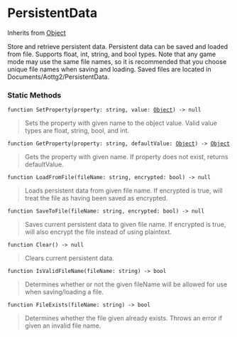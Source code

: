 # PersistentData
Inherits from [Object](../objects/Object.md)

Store and retrieve persistent data. Persistent data can be saved and loaded from file. Supports float, int, string, and bool types.
Note that any game mode may use the same file names, so it is recommended that you choose unique file names when saving and loading.
Saved files are located in Documents/Aottg2/PersistentData.

### Static Methods
<pre class="language-typescript"><code class="lang-typescript">function SetProperty(property: string, value: <a data-footnote-ref href="#user-content-fn-38">Object</a>) -> null</code></pre>
> Sets the property with given name to the object value. Valid value types are float, string, bool, and int.
> 
<pre class="language-typescript"><code class="lang-typescript">function GetProperty(property: string, defaultValue: <a data-footnote-ref href="#user-content-fn-38">Object</a>) -> <a data-footnote-ref href="#user-content-fn-38">Object</a></code></pre>
> Gets the property with given name. If property does not exist, returns defaultValue.
> 
<pre class="language-typescript"><code class="lang-typescript">function LoadFromFile(fileName: string, encrypted: bool) -> null</code></pre>
> Loads persistent data from given file name. If encrypted is true, will treat the file as having been saved as encrypted.
> 
<pre class="language-typescript"><code class="lang-typescript">function SaveToFile(fileName: string, encrypted: bool) -> null</code></pre>
> Saves current persistent data to given file name. If encrypted is true, will also encrypt the file instead of using plaintext.
> 
<pre class="language-typescript"><code class="lang-typescript">function Clear() -> null</code></pre>
> Clears current persistent data.
> 
<pre class="language-typescript"><code class="lang-typescript">function IsValidFileName(fileName: string) -> bool</code></pre>
> Determines whether or not the given fileName will be allowed for use when saving/loading a file.
> 
<pre class="language-typescript"><code class="lang-typescript">function FileExists(fileName: string) -> bool</code></pre>
> Determines whether the file given already exists. Throws an error if given an invalid file name.
> 

[^0]: [Camera](../static/Camera.md)
[^1]: [Character](../objects/Character.md)
[^2]: [Collider](../objects/Collider.md)
[^3]: [Collision](../objects/Collision.md)
[^4]: [Color](../objects/Color.md)
[^5]: [Convert](../static/Convert.md)
[^6]: [Cutscene](../static/Cutscene.md)
[^7]: [Dict](../objects/Dict.md)
[^8]: [Game](../static/Game.md)
[^9]: [Human](../objects/Human.md)
[^10]: [Input](../static/Input.md)
[^11]: [Json](../static/Json.md)
[^12]: [LineCastHitResult](../objects/LineCastHitResult.md)
[^13]: [LineRenderer](../objects/LineRenderer.md)
[^14]: [List](../objects/List.md)
[^15]: [Locale](../objects/Locale.md)
[^16]: [Map](../static/Map.md)
[^17]: [MapObject](../objects/MapObject.md)
[^18]: [MapTargetable](../objects/MapTargetable.md)
[^19]: [Math](../static/Math.md)
[^20]: [Network](../static/Network.md)
[^21]: [NetworkView](../objects/NetworkView.md)
[^22]: [PersistentData](../static/PersistentData.md)
[^23]: [Physics](../static/Physics.md)
[^24]: [Player](../objects/Player.md)
[^25]: [Quaternion](../objects/Quaternion.md)
[^26]: [Random](../objects/Random.md)
[^27]: [Range](../objects/Range.md)
[^28]: [RoomData](../static/RoomData.md)
[^29]: [Set](../objects/Set.md)
[^30]: [Shifter](../objects/Shifter.md)
[^31]: [String](../static/String.md)
[^32]: [Time](../static/Time.md)
[^33]: [Titan](../objects/Titan.md)
[^34]: [Transform](../objects/Transform.md)
[^35]: [UI](../static/UI.md)
[^36]: [Vector2](../objects/Vector2.md)
[^37]: [Vector3](../objects/Vector3.md)
[^38]: [Object](../objects/Object.md)
[^39]: [Component](../objects/Component.md)
